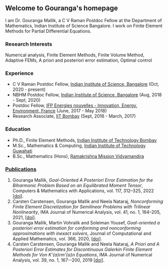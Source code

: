 ## Welcome to Gouranga's homepage                            

I am Dr. Gouranga Mallik, a C V Raman Postdoc Fellow at the Department of Mathematics, Indian Institute of Science Bangalore. I work on Finite Element Methods for Partial Differential Equations.

### Research Interests

Numerical analysis, Finite Element Methods, Finite Volume Method, Adaptive FEMs, A priori and posteriori error estimation,  Optimal control

### Experience

- C V Raman Postdoc Fellow, [Indian Institute of Science, Bangalore](http://www.math.iisc.ac.in/) (Oct, 2020 - present)
- NBHM Postdoc Fellow, [Indian Institute of Science, Bangalore](http://www.math.iisc.ac.in/) (Aug, 2018 - Sept, 2020)
- Postdoc Fellow, [IFP Energies nouvelles - Innovation, Energy, Environment, France](https://www.ifpenergiesnouvelles.com/) (June, 2017 - May 2018)
- Research Associate, [IIT Bombay](http://www.math.iitb.ac.in/) (Sept, 2016 - March, 2017)

### Education

- Ph.D., Finite Element Methods, [Indian Institute of Technology Bombay](http://www.math.iitb.ac.in/)
- M.Sc., Mathematics & Computing, [Indian Institute of Technology Guwahati](https://www.iitg.ac.in/maths/)
- B.Sc., Mathematics (Hons), [Ramakrishna Mission Vidyamandira](http://vidyamandira.ac.in/)


### [Publications](https://www.researchgate.net/profile/Gouranga-Mallik)

1. Gouranga Mallik, *Goal-Oriented A Posteriori Error Estimation for the Biharmonic
   Problem Based on an Equilibrated Moment Tensor*, Computers & Mathematics with
   Applications, vol. 117, 312–325, 2022 [[doi](https://doi.org/10.1016/j.camwa.2022.04.021)].
2. Carsten Carstensen, Gouranga Mallik and Neela Nataraj, *Nonconforming Finite
   Element Discretization for Semilinear Problems with Trilinear Nonlinearity*, IMA
   Journal of Numerical Analysis, vol. 41, no. 1, 164–205, 2021, [[doi](https://doi.org/10.1093/imanum/drz071)].   
3. Gouranga Mallik, Martin Vohralík and Soleiman Yousef, *Goal-oriented a posteriori
   error estimation for conforming and nonconforming approximations with inexact
   solvers*, Journal of Computational and Applied Mathematics, vol. 366, 2020, [[doi](https://doi.org/10.1016/j.cam.2019.112367)].   
4. Carsten Carstensen, Gouranga Mallik and Neela Nataraj, *A Priori and A Posteriori Error Estimates for Discontinuous Galerkin Finite Element Methods for    Von K\'{a}rm\'{a}n Equations*,  IMA Journal of Numerical Analysis, vol. 39, no. 1, 167--200, 2019 [[doi](https://doi.org/10.1093/imanum/dry003)].   
   

